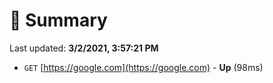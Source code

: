 # 📖 Summary
Last updated: **3/2/2021, 3:57:21 PM**

- `GET` [https://google.com](https://google.com) - **Up** (98ms)

